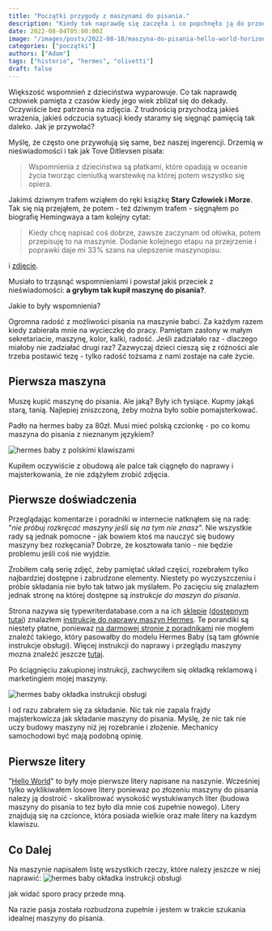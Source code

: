 ```yaml
---
title: "Początki przygody z maszynami do pisania."
description: "Kiedy tak naprawdę się zaczęła i co popchnęło ją do przodu."
date: 2022-08-04T05:00:00Z
image: "/images/posts/2022-08-18/maszyna-do-pisania-hello-world-horizontal.jpeg"
categories: ["początki"]
authors: ["Adam"]
tags: ["historie", "hermes", "olivetti"]
draft: false
---
```


Większość wspomnień z dzieciństwa wyparowuje. Co tak naprawdę człowiek pamięta z czasów kiedy jego wiek zbliżał się do dekady. Oczywiście bez patrzenia na zdjęcia. Z trudnością przychodzą jakieś wrażenia, jakieś odczucia sytuacji kiedy staramy się sięgnąć pamięcią tak daleko. Jak je przywołać? 

Myślę, że często one przywołują się same, bez naszej ingerencji. Drzemią w nieświadomości i tak jak Tove Ditlevsen pisała:

> Wspomnienia z dzieciństwa są płatkami, które opadają w oceanie życia tworząc cieniutką warstewkę na której potem wszystko się opiera.

Jakimś dziwnym trafem wziąłem do ręki książkę __Stary Człowiek i Morze__. Tak się nią przejąłem, że potem - też dziwnym trafem - sięgnąłem po biografię Hemingwaya a tam kolejny cytat:

> Kiedy chcę napisać coś dobrze, zawsze zaczynam od ołówka, potem przepisuję to na maszynie. Dodanie kolejnego etapu na przejrzenie i poprawki daje mi 33% szans na ulepszenie maszynopisu.

i [zdjęcie][1].

Musiało to trząsnąć wspomnieniami i powstał jakiś przeciek z nieświadomości: __a grybym tak kupił maszynę do pisania?__.

Jakie to były wspomnienia?

Ogromna radość z możliwości pisania na maszynie babci. Za każdym razem kiedy zabierała mnie na wycieczkę do pracy. Pamiętam zasłony w małym sekretariacie, maszynę, kolor, kalki, radość. Jeśli zadziałało raz - dlaczego miałoby nie zadziałać drugi raz? Zazwyczaj dzieci cieszą się z różności ale trzeba postawić tezę - tylko radość tożsama z nami zostaje na całe życie.


## Pierwsza maszyna

Muszę kupić maszynę do pisania. Ale jaką? Były ich tysiące. Kupmy jakąś starą, tanią. Najlepiej zniszczoną, żeby można było sobie pomajsterkować.

Padło na hermes baby za 80zł. Musi mieć polską czcionkę - po co komu maszyna do pisania z nieznanym językiem?

![hermes baby z polskimi klawiszami](./images/posts/2022-08-18/maszyna-do-pisania-hermes-baby-szwajcarska-made-in-germany.jpg)

Kupiłem oczywiście z obudową ale palce tak ciągnęło do naprawy i majsterkowania, że nie zdążyłem zrobić zdjęcia. 


[1]: https://assets2.cbsnewsstatic.com/hub/i/r/2016/01/08/4247093e-69a4-4e6d-94b8-0d484d6b40c2/thumbnail/1200x630/3d637c934fbeeace8e773bf18fcb4555/ernest-hemingway-typewriter-promo.jpg

## Pierwsze doświadczenia

Przeglądając komentarze i poradniki w internecie natknąłem się na radę: "_nie próbuj rozkręcać maszyny jeśli się na tym nie znasz_". Nie wszystkie rady są jednak pomocne - jak bowiem ktoś ma nauczyć się budowy maszyny bez rozkęcania? Dobrze, że kosztowała tanio - nie będzie problemu jeśli coś nie wyjdzie.

Zrobiłem całą serię zdjęć, żeby pamiętać układ części, rozebrałem tylko najbardziej dostępne i zabrudzone elementy. Niestety po wyczyszczeniu i próbie składania nie było tak łatwo jak myślałem. Po zacięciu się znalazłem jednak stronę na której dostępne są _instrukcje do maszyn do pisania_.

Strona nazywa się typewriterdatabase.com a na ich [sklepie][1] ([dostępnym tutaj][2]) znalazłem [instrukcje do naprawy maszyn Hermes][2]. Te porandiki są niestety płatne, poniewaz [na darmowej stronie z poradnikami][3] nie mogłem znaleźć takiego, który pasowałby do modelu Hermes Baby (są tam głównie instrukcje obsługi). Więcej instrukcji do naprawy i przeglądu maszyny mozna znaleźć jeszcze [tutaj][5].

Po ściągnięciu zakupionej instrukcji, zachwyciłem się okładką reklamową i marketingiem mojej maszyny.

![hermes baby okładka instrukcji obsługi](./images/posts/2022-08-18/the-hermes-rocket-and-baby-typewriter-repair-bible-ebook-cover.png)

I od razu zabrałem się za składanie. Nic tak nie zapala frajdy majsterkowicza jak składanie maszyny do pisania. Myślę, że nic tak nie uczy budowy maszyny niż jej rozebranie i złożenie. Mechanicy samochodowi być mają podobną opinię.

## Pierwsze litery

"[Hello World][4]" to były moje pierwsze litery napisane na naszynie. Wcześniej tylko wyklikiwałem losowe litery poniewaz po złozeniu maszyny do pisania nalezy ją dostroić - skalibrować wysokość wystukiwanych liter (budowa maszyny do pisania to tez było dla mnie coś zupełnie nowego). Litery znajdują się na czcionce, która posiada wielkie oraz małe litery na kazdym klawiszu.

## Co Dalej

Na maszynie napisałem listę wszystkich rzeczy, które nalezy jeszcze w niej naprawić:
![hermes baby okładka instrukcji obsługi](./images/posts/2022-08-18/narzedzia-do-naprawy-maszyny-maszynolit.jpeg)

jak widać sporo pracy przede mną.

Na razie pasja została rozbudzona zupełnie i jestem w trakcie szukania idealnej maszyny do pisania.


[1]: https://twdb.sellfy.store/
[2]: https://twdb.sellfy.store/hermes-typewriters/
[3]: https://site.xavier.edu/polt/typewriters/tw-manuals.html#servicemanuals
[4]: https://pl.wikipedia.org/wiki/Hello_world
[5]: https://www.mrmrsvintagetypewriters.com/pages/typewriter-manuals-page